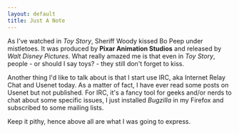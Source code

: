 ```yaml
---
layout: default
title: Just A Note
---
```


As I've watched in *Toy Story*, Sheriff Woody kissed Bo Peep under mistletoes. It was produced by **Pixar Animation Studios** and released by *Walt Disney Pictures*. What really amazed me is that even in *Toy Story*, people - or should I say toys? - they still don't forget to kiss.

Another thing I'd like to talk about is that I start use IRC, aka Internet Relay Chat and Usenet today. As a matter of fact, I have ever read some posts on Usenet but not published. For IRC, it's a fancy tool for geeks and/or nerds to chat about some specific issues, I just installed *Bugzilla* in my Firefox and subscribed to some mailing lists.

Keep it pithy, hence above all are what I was going to express.